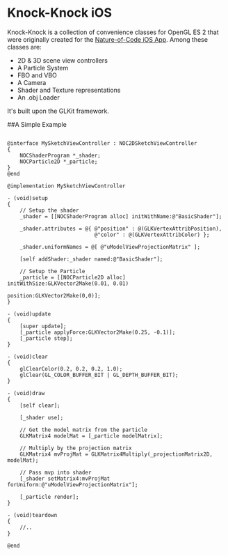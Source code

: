 Knock-Knock iOS
========

Knock-Knock is a collection of convenience classes for OpenGL ES 2 that were originally created for the [Nature-of-Code iOS App](https://github.com/wdlindmeier/Nature-Of-Code). Among these classes are:

* 2D & 3D scene view controllers
* A Particle System
* FBO and VBO
* A Camera
* Shader and Texture representations
* An .obj Loader

It's built upon the GLKit framework.

##A Simple Example

```objc

@interface MySketchViewController : NOC2DSketchViewController
{
    NOCShaderProgram *_shader;
    NOCParticle2D *_particle;
}
@end

@implementation MySketchViewController

- (void)setup
{
    // Setup the shader
    _shader = [[NOCShaderProgram alloc] initWithName:@"BasicShader"];
    
    _shader.attributes = @{ @"position" : @(GLKVertexAttribPosition), 
                            @"color" : @(GLKVertexAttribColor) };
                            
    _shader.uniformNames = @[ @"uModelViewProjectionMatrix" ];
    
    [self addShader:_shader named:@"BasicShader"];

    // Setup the Particle
    _particle = [[NOCParticle2D alloc] initWithSize:GLKVector2Make(0.01, 0.01)
                                           position:GLKVector2Make(0,0)];
}

- (void)update
{
    [super update];
    [_particle applyForce:GLKVector2Make(0.25, -0.1)];
    [_particle step];
}

- (void)clear
{
    glClearColor(0.2, 0.2, 0.2, 1.0);
    glClear(GL_COLOR_BUFFER_BIT | GL_DEPTH_BUFFER_BIT);
}

- (void)draw
{
    [self clear];
    
    [_shader use];

    // Get the model matrix from the particle
    GLKMatrix4 modelMat = [_particle modelMatrix];
    
    // Multiply by the projection matrix
    GLKMatrix4 mvProjMat = GLKMatrix4Multiply(_projectionMatrix2D, modelMat);
    
    // Pass mvp into shader
    [_shader setMatrix4:mvProjMat forUniform:@"uModelViewProjectionMatrix"];
    
    [_particle render];
}

- (void)teardown
{
    //..
}

@end


```
